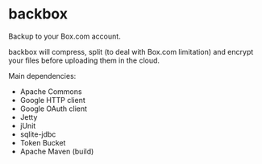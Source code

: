 # backbox
Backup to your Box.com account.

backbox will compress, split (to deal with Box.com limitation) and encrypt your files before uploading them in the cloud.

Main dependencies:
- Apache Commons
- Google HTTP client
- Google OAuth client
- Jetty
- jUnit
- sqlite-jdbc
- Token Bucket
- Apache Maven (build) 
